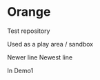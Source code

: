 Orange
======

Test repository

 Used as a play area / sandbox

 Newer line
 Newest line

 In Demo1

